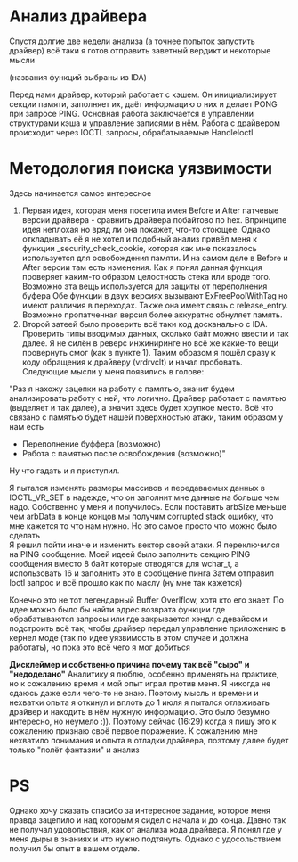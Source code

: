 # Анализ драйвера

Спустя долгие две недели анализа (а точнее попыток запустить драйвер) всё таки я готов отправить заветный вердикт и некоторые мысли

(названия функций выбраны из IDA)

Перед нами драйвер, который работает с кэшем. Он инициализирует секции памяти, заполняет их, даёт информацию о них и делает PONG при запросе PING. Основная работа заключается в управлении структурами кэша и управление записями в нём.
Работа с драйвером происходит через IOCTL запросы, обрабатываемые HandleIoctl

# Методология поиска уязвимости

Здесь начинается самое интересное

1) Первая идея, которая меня посетила имея Before и After патчевые версии драйвера - сравнить драйвера побайтово по hex. Впринципе идея неплохая но вряд ли она покажет, что-то стоющее. Однако откладывать её я не хотел и подобный анализ привёл меня к функции _security_check_cookie, которая как мне показалось используется для освобождения памяти. И на самом деле в Before и After версии там есть изменения. Как я понял данная функция проверяет каким-то образом целостность стека или вроде того. Возможно эта вещь используется для защиты от переполнения буфера
Обе функции в двух версиях вызывают ExFreePoolWithTag но имеют различия в переходах. Также она имеет связь с release_entry. Возможно пропатченная версия более аккуратно обнуляет память.
2) Второй затеей было проверить всё таки код досканально с IDA. Проверить типы вводимых данных, сколько байт можно ввести и так далее. Я не силён в реверс инжиниринге но всё же какие-то вещи провернуть смог (как в пункте 1). Таким образом я пошёл сразу к коду обращения к драйверу (vrdrvclt) и начал пробовать. Следующие мысли у меня появились в голове:

"Раз я нахожу зацепки на работу с памятью, значит будем анализировать работу с ней, что логично. Драйвер работает с памятью (выделяет и так далее), а значит здесь будет хрупкое место. Всё что связано с памятью будет нашей поверхностью атаки, таким образом у нам есть
- Переполнение буффера (возможно)
- Работа с памятью после освобождения (возможно)"

Ну что гадать и я приступил.

Я пытался изменять размеры массивов и передаваемых данных в IOCTL_VR_SET в надежде, что он заполнит мне данные на больше чем надо. Собственно у меня и получилось. Если поставить arbSize меньше чем arbData в конце концов мы получим corrupted stack ошибку, что мне кажется то что нам нужно. Но это самое просто что можно было сделать\
Я решил пойти иначе и изменить вектор своей атаки. Я переключился на PING сообщение. Моей идеей было заполнить секцию PING сообщения вместо 8 байт которые отводятся для wchar_t, а использовать 16 и заполнить это в сообщение пинга
Затем отправил Ioctl запрос и всё прошло как по маслу (ну мне так кажется)

Конечно это не тот легендарный Buffer Overlflow, хотя кто его знает.
По идее можно было бы найти адрес возврата функции где обрабатываются запросы или где закрывается хэндл с девайсом и подстроить всё так, чтобы драйвер передал управление приложению в кернел моде (так по идее уязвимость в этом случае и должна работать), но пока это всё чего я мог добиться


**Дисклеймер и собственно причина почему так всё "сыро" и "недоделано"** 
Аналитику я люблю, особенно применять на практике, но к сожалению время и мой опыт играл против меня. Я никогда не сдаюсь даже если чего-то не знаю. Поэтому мысль и времени и нехватки опыта я откинул и вплоть до 1 июля я пытался отлаживать драйвер и находить в нём нужную информацию. Это было безумно интересно, но неумело :)). Поэтому сейчас (16:29) когда я пишу это к сожалению признаю своё первое поражение.
К сожалению мне нехватило понимания и опыта в отладки драйвера, поэтому далее будет только "полёт фантазии" и анализ


# PS
Однако хочу сказать спасибо за интересное задание, которое меня правда зацепило и над которым я сидел с начала и до конца. Давно так не получал удовольствия, как от анализа кода драйвера. Я понял где у меня дыры в знаниях и что нужно подтянуть. Однако с удосольствием получил бы опыт в вашем отделе. 
